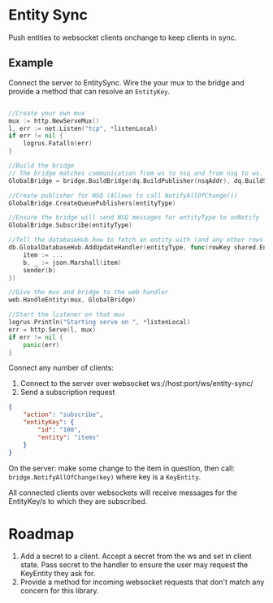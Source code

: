 # Entity Sync



Push entities to websocket clients onchange to keep clients in sync.




## Example

Connect the server to EntitySync. Wire the your mux to the bridge and provide a method that can resolve an `EntityKey`.
```go

//Create your own mux
mux := http.NewServeMux()
l, err := net.Listen("tcp", *listenLocal)
if err != nil {
    logrus.Fatalln(err)
}

//Build the bridge
// The bridge matches communication from ws to nsq and from nsq to ws. It also calls on the db to resolve entityKey
GlobalBridge = bridge.BuildBridge(dq.BuildPublisher(nsqAddr), dq.BuildSubscriber(nsqAddr), db.GlobalDatabaseHub.ProcessUpdateHandler)

//Create publisher for NSQ (Allows to call NotifyAllOfChange())
GlobalBridge.CreateQueuePublishers(entityType)

//Ensure the bridge will send NSQ messages for entityType to onNotify
GlobalBridge.Subscribe(entityType)

//Tell the databaseHub how to fetch an entity with (and any other rows related to) rowKey
db.GlobalDatabaseHub.AddUpdateHandler(entityType, func(rowKey shared.EntityKey, sender shared.ByteHandler) {
    item := ...
    b, _ := json.Marshall(item)
    sender(b)
})

//Give the mux and bridge to the web handler
web.HandleEntity(mux, GlobalBridge)

//Start the listener on that mux
logrus.Println("Starting serve on ", *listenLocal)
err = http.Serve(l, mux)
if err != nil {
    panic(err)
}

```

Connect any number of clients:
1. Connect to the server over websocket ws://host:port/ws/entity-sync/
2. Send a subscription request
 
```json
{
    "action": "subscribe",
    "entityKey": {
        "id": "100",
        "entity": "items"
    }
}
```

On the server: make some change to the item in question, then call:
`bridge.NotifyAllOfChange(key)` where key is a `KeyEntity`.

All connected clients over websockets will receive messages for the EntityKey/s to which they are subscribed.


# Roadmap

1. Add a secret to a client. Accept a secret from the ws and set in client state. Pass secret to the handler to ensure the user may request the KeyEntity they ask for.
2. Provide a method for incoming websocket requests that don't match any concern for this library.
